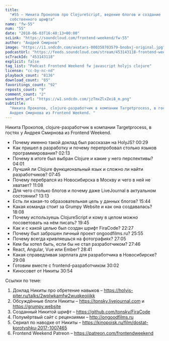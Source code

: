 ```yaml
---
title:
  "#55 – Никита Прокопов про ClojureScript, ведение блогов и создание
  собственного шрифта"
name: "fw-55"
num: "55"
date: "2018-06-03T16:40:13+00:00"
scLink: "https://soundcloud.com/frontend-weekend/fw-55"
author: "Андрей Смирнов"
image: "https://i1.sndcdn.com/avatars-000358703579-bnobxj-original.jpg"
podcastUrl: "https://feeds.soundcloud.com/stream/453143118-frontend-weekend-fw-55.m4a"
scTrackId: "453143118"
explicit: false
tag_list: "Podcast Frontend Weekend fw javascript holyjs clojure"
license: "cc-by-nc-nd"
playback_count: "8136"
download_count: "85"
favoritings_count: "92"
reposts_count: "9"
comment_count: "2"
waveform_url: "https://w1.sndcdn.com/jzTmxZlxZei8_m.png"
subtitle:
  "Никита Прокопов, clojure-разработчик в компании Targetprocess, в гостях у
  Андрея Смирнова из Frontend Weekend. "
---
```


Никита Прокопов, clojure-разработчик в компании Targetprocess, в гостях у Андрея
Смирнова из Frontend Weekend.

- Почему именно такой доклад был рассказан на HolyJS?
  <timecode sec="29">00:29</timecode>
- Как пришел в разработку и почему перепробовал столько языков программирования?
  <timecode sec="133">02:13</timecode>
- Почему в итоге был выбран Clojure и какие у него перспективы?
  <timecode sec="241">04:01</timecode>
- Лучший ли Clojure функциональный язык и сложно ли найти разработчиков?
  <timecode sec="465">07:45</timecode>
- Почему перебрался из Новосибирска в Москву и чего в ней не хватает?
  <timecode sec="668">11:08</timecode>
- Для чего столько блогов и почему даже LiveJournal в актуальном состоянии?
  <timecode sec="793">13:13</timecode>
- Есть ли какая-то образовательная цель у данных блогов?
  <timecode sec="944">15:44</timecode>
- Какая команда стоит за Grumpy Website и как она создавалась?
  <timecode sec="1088">18:08</timecode>
- Почему используешь ClojureScript и кому в целом можно посоветовать на нём
  писать? <timecode sec="1185">19:45</timecode>
- Как и с какой целью был создан шрифт FiraCode?
  <timecode sec="1347">22:27</timecode>
- Почему был заброшен личный проект ongoodfilms.ru?
  <timecode sec="1555">25:55</timecode>
- Почему всегда кривляешься на фотографиях?
  <timecode sec="1625">27:05</timecode>
- Кем бы хотел быть, если бы не стал разработчиком?
  <timecode sec="1666">27:46</timecode>
- React, Angular, Vue или Ember? <timecode sec="1721">28:41</timecode>
- Какая справедливая зарплата для разработчика в Новосибирске?
  <timecode sec="1748">29:08</timecode>
- Готовим вместе с frontend-разработчиком <timecode sec="1802">30:02</timecode>
- Киносовет от Никиты <timecode sec="1854">30:54</timecode>

Ссылки по теме:

1. Доклад Никиты про обретение навыков –
   <https://holyjs-piter.ru/talks/2wplwkamfw2wuqkeoiiikk>
2. Обсуждённые блоги Никиты – <https://tonsky.livejournal.com> и
   <https://grumpy.website>
3. Созданный Никитой шрифт – <https://github.com/tonsky/FiraCode>
4. Полумёртвый сайт с рецензиями – <http://ongoodfilms.ru>
5. Сериал по наводке от Никиты –
   <https://kinopoisk.ru/film/dostat-korotyshku-2017-1007465>
6. Frontend Weekend Patreon – <https://patreon.com/frontendweekend>
